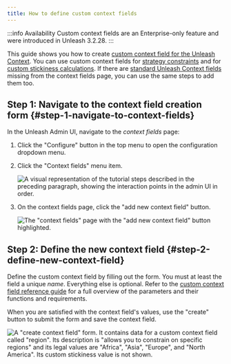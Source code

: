 ```yaml
---
title: How to define custom context fields
---
```


:::info Availability
Custom context fields are an Enterprise-only feature and were introduced in Unleash 3.2.28.
:::

This guide shows you how to create [custom context field for the Unleash Context](../user_guide/unleash-context.md#custom-context-fields). You can use custom context fields for [strategy constraints](../advanced/strategy-constraints.md) and for [custom stickiness calculations](../advanced/stickiness.md#custom-stickiness). If there are [standard Unleash Context fields](../user_guide/unleash-context.md#structure) missing from the context fields page, you can use the same steps to add them too.

## Step 1: Navigate to the context field creation form {#step-1-navigate-to-context-fields}

In the Unleash Admin UI, navigate to the _context fields_  page:
1. Click the "Configure" button in the top menu to open the configuration dropdown menu.
2. Click the "Context fields" menu item.

    ![A visual representation of the tutorial steps described in the preceding paragraph, showing the interaction points in the admin UI in order.](/img/context-fields.png)

3. On the context fields page, click the "add new context field" button.

    ![The "context fields" page with the "add new context field" button highlighted.]( /img/context-field-create-button.png)

## Step 2: Define the new context field {#step-2-define-new-context-field}

Define the custom context field by filling out the form. You must at least the field a unique _name_. Everything else is optional. Refer to the [custom context field reference guide](../user_guide/unleash-context.md#custom-context-fields) for a full overview of the parameters and their functions and requirements.

When you are satisfied with the context field's values, use the "create" button to submit the form and save the context field.

![A "create context field" form. It contains data for a custom context field called "region". Its description is "allows you to constrain on specific regions" and its legal values are "Africa", "Asia", "Europe", and "North America". Its custom stickiness value is not shown.](/img/new_context_field.png)
